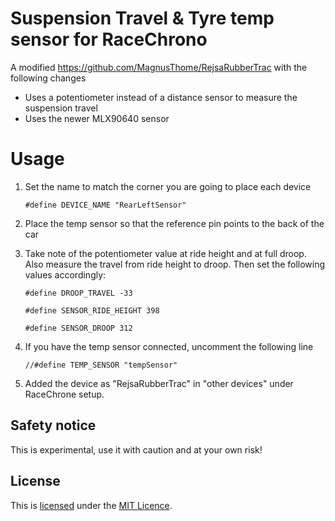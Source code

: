 # Suspension Travel & Tyre temp sensor for RaceChrono
A modified https://github.com/MagnusThome/RejsaRubberTrac with the following changes

* Uses a potentiometer instead of a distance sensor to measure the suspension travel
* Uses the newer MLX90640 sensor

# Usage
1. Set the name to match the corner you are going to place each device

   ``#define DEVICE_NAME "RearLeftSensor"``
2. Place the temp sensor so that the reference pin points to the back of the car
3. Take note of the potentiometer value at ride height and at full droop. Also measure the travel from
ride height to droop. Then set the following values accordingly:

    ``#define DROOP_TRAVEL -33``

    ``#define SENSOR_RIDE_HEIGHT 398``

    ``#define SENSOR_DROOP 312``
4. If you have the temp sensor connected, uncomment the following line

    ``//#define TEMP_SENSOR "tempSensor"``  
5. Added the device as "RejsaRubberTrac" in "other devices" under RaceChrone setup.

## Safety notice
This is experimental, use it with caution and at your own risk!

## License
This is [licensed](LICENSE) under the [MIT Licence](http://en.wikipedia.org/wiki/MIT_License).
